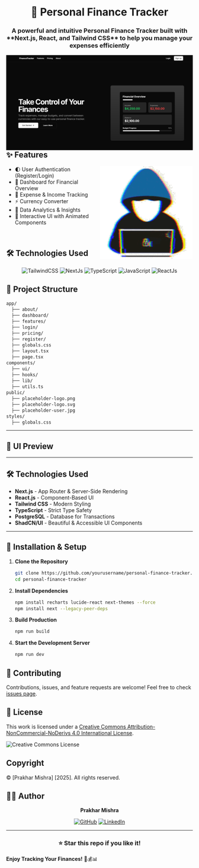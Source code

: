 <h1 align='center' >  🚀 Personal Finance Tracker </h1>

<h3 align = 'center'> A powerful and intuitive Personal Finance Tracker 
built with **Next.js, React, and Tailwind CSS** to help you manage your expenses efficiently</h3>

<img align="right" alt="Coding" width="1000" src=https://github.com/prakharmishra2002/Personal-Finance-Tracker/blob/main/Finance%20Tracker%20Image.png>


---

<h2> ✨ Features</h2>

<img align="right" alt="Coding" width="250" src=https://github.com/prakharmishra2002/Updated-Portfolio/blob/main/Giggling%20Robot.gif>

- 🌓 User Authentication (Register/Login) 
- 🎨 Dashboard for Financial Overview 
- 📱 Expense & Income Tracking 
- ⚡ Currency Converter 
- 🎯 Data Analytics & Insights 
- 🔄 Interactive UI with Animated Components
  
<br>

## 🛠️ Technologies Used

<div align="center">

![TailwindCSS](https://img.shields.io/badge/tailwindcss-0F172A?&logo=tailwindcss)
![NextJs](https://img.shields.io/badge/next.js-000000?style=for-the-badge&logo=nextdotjs&logoColor=white)
![TypeScript](https://shields.io/badge/TypeScript-3178C6?logo=TypeScript&logoColor=FFF&style=flat-square)
![JavaScript](https://img.shields.io/badge/JavaScript-F7DF1E?style=for-the-badge&logo=javascript&logoColor=black)
![ReactJs](https://img.shields.io/badge/-ReactJs-61DAFB?logo=react&logoColor=white&style=for-the-badge)

</div>

## 📂 Project Structure

```
app/
  ├── about/
  ├── dashboard/
  ├── features/
  ├── login/
  ├── pricing/
  ├── register/
  ├── globals.css
  ├── layout.tsx
  ├── page.tsx
components/
  ├── ui/
  ├── hooks/
  ├── lib/
  ├── utils.ts
public/
  ├── placeholder-logo.png
  ├── placeholder-logo.svg
  ├── placeholder-user.jpg
styles/
  ├── globals.css
```

---

## 🎨 UI Preview



---

## 🛠️ Technologies Used

- **Next.js** - App Router & Server-Side Rendering
- **React.js** - Component-Based UI
- **Tailwind CSS** - Modern Styling
- **TypeScript** - Strict Type Safety
- **PostgreSQL** - Database for Transactions
- **ShadCN/UI** - Beautiful & Accessible UI Components

---

## 🚀 Installation & Setup

1. **Clone the Repository**
   ```sh
   git clone https://github.com/yourusername/personal-finance-tracker.git
   cd personal-finance-tracker
   ```
2. **Install Dependencies**
   ```sh
   npm install recharts lucide-react next-themes --force
   npm install next --legacy-peer-deps
   ```
3. **Build Production**
   ```sh
   npm run build
   ```
   
3. **Start the Development Server**
   ```sh
   npm run dev
   ```


## 🤝 Contributing

Contributions, issues, and feature requests are welcome! Feel free to check [issues page](https://github.com/prakharmishra2002/updated-portfolio/issues).

## 📝 License

This work is licensed under a [Creative Commons Attribution-NonCommercial-NoDerivs 4.0 International License](https://creativecommons.org/licenses/by-nc-nd/4.0/).

![Creative Commons License](https://i.creativecommons.org/l/by-nc-nd/4.0/88x31.png)

## Copyright

© [Prakhar Mishra] [2025]. All rights reserved.

## 👨‍💻 Author

<div align="center">

**Prakhar Mishra**

[![GitHub](https://img.shields.io/badge/GitHub-100000?style=for-the-badge&logo=github&logoColor=white)](https://github.com/prakharmishra2002)
[![LinkedIn](https://img.shields.io/badge/LinkedIn-0077B5?style=for-the-badge&logo=linkedin&logoColor=white)](https://www.linkedin.com/in/prakhar-mishra-b80809282)

</div>

---

<div align="center">

### ⭐ Star this repo if you like it!

</div>

**Enjoy Tracking Your Finances!** 🤑💰📊

